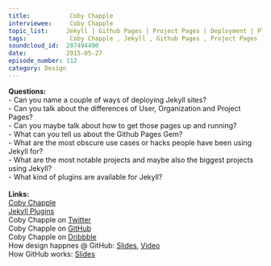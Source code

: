```yaml
--- 
title:           Coby Chapple 
interviewee:     Coby Chapple 
topic_list:     Jekyll | Github Pages | Project Pages | Deployment | Plugins | github-pages Gem | Hacks | Bootstrap | Foundation | Big projects | Performance 
tags:            Coby Chapple , Jekyll , Github Pages , Project Pages , Deployment , Plugins , github-pages Gem , Hacks , Bootstrap , Foundation , Big projects , Performance 
soundcloud_id:  207494490
date:           2015-05-27
episode_number: 112
category: Design
---
```


<p class="show_notes_display"><b>Questions:</b><br>- Can you name a couple of ways of deploying Jekyll sites?<br>- Can you talk about the differences of User, Organization and Project Pages?<br>- Can you maybe talk about how to get those pages up and running?<br>- What can you tell us about the Github Pages Gem?<br>- What are the most obscure use cases or hacks people have been using Jekyll for?<br>- What are the most notable projects and maybe also the biggest projects using Jekyll?<br>- What kind of plugins are available for Jekyll?<br><br><b>Links:</b><br><a rel="nofollow" target="_blank" href="http://cobyism.com/">Coby Chapple</a><br><a rel="nofollow" target="_blank" href="http://jekyllrb.com/docs/plugins/">Jekyll Plugins</a><br>Coby Chapple on <a rel="nofollow" target="_blank" href="https://twitter.com/cobyism">Twitter</a><br>Coby Chapple on <a rel="nofollow" target="_blank" href="https://github.com/cobyism">GitHub</a><br>Coby Chapple on <a rel="nofollow" target="_blank" href="https://dribbble.com/cobyism">Dribbble</a><br>How design happnes @ GitHub: <a rel="nofollow" target="_blank" href="https://speakerdeck.com/cobyism/how-design-happens-at-github-scotlandjs-2014">Slides</a>, <a rel="nofollow" target="_blank" href="http://vimeo.com/96430140">Video</a><br>How GitHub works: <a rel="nofollow" target="_blank" href="https://speakerdeck.com/cobyism/how-github-works-github-kaigi-tokyo-2014">Slides</a></p>
